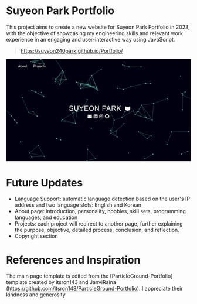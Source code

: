 # Suyeon Park Portfolio

This project aims to create a new website for Suyeon Park Portfolio in 2023, with the objective of showcasing my engineering skills and relevant work experience in an engaging and user-interactive way using JavaScript.

> https://suyeon240park.github.io/Portfolio/

<img src="assets/images/website.jpg"/>

# Future Updates
- Language Support: automatic language detection based on the user's IP address and two language slots: English and Korean
- About page: introduction, personality, hobbies, skill sets, programming languages, and education
- Projects: each project will redirect to another page, further explaining the purpose, objective, detailed process, conclusion, and reflection.
- Copyright section

# References and Inspiration

The main page template is edited from the [ParticleGround-Portfolio] template created by itsron143 and JanviRaina (https://github.com/itsron143/ParticleGround-Portfolio). I appreciate their kindness and generosity
